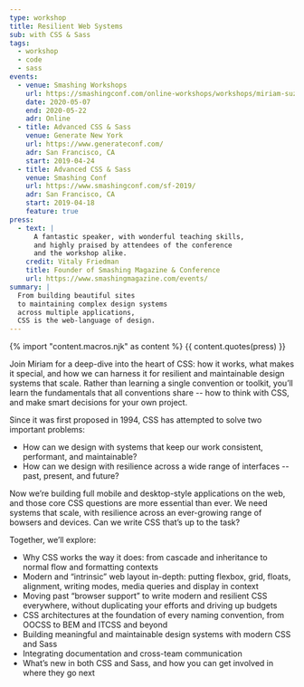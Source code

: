 ```yaml
---
type: workshop
title: Resilient Web Systems
sub: with CSS & Sass
tags:
  - workshop
  - code
  - sass
events:
  - venue: Smashing Workshops
    url: https://smashingconf.com/online-workshops/workshops/miriam-suzanne
    date: 2020-05-07
    end: 2020-05-22
    adr: Online
  - title: Advanced CSS & Sass
    venue: Generate New York
    url: https://www.generateconf.com/
    adr: San Francisco, CA
    start: 2019-04-24
  - title: Advanced CSS & Sass
    venue: Smashing Conf
    url: https://www.smashingconf.com/sf-2019/
    adr: San Francisco, CA
    start: 2019-04-18
    feature: true
press:
  - text: |
      A fantastic speaker, with wonderful teaching skills,
      and highly praised by attendees of the conference
      and the workshop alike.
    credit: Vitaly Friedman
    title: Founder of Smashing Magazine & Conference
    url: https://www.smashingmagazine.com/events/
summary: |
  From building beautiful sites
  to maintaining complex design systems
  across multiple applications,
  CSS is the web-language of design.
---
```


{% import "content.macros.njk" as content %}
{{ content.quotes(press) }}

Join Miriam for a deep-dive into the heart of CSS:
how it works, what makes it special,
and how we can harness it for resilient and maintainable
design systems that scale.
Rather than learning a single convention or toolkit,
you’ll learn the fundamentals that all conventions share --
how to think with CSS, and make smart decisions for your own project.

Since it was first proposed in 1994,
CSS has attempted to solve two important problems:

- How can we design with systems that keep our work
  consistent, performant, and maintainable?
- How can we design with resilience across a wide range of interfaces --
  past, present, and future?

Now we’re building full mobile and desktop-style applications on the web,
and those core CSS questions are more essential than ever.
We need systems that scale,
with resilience across an ever-growing range of bowsers and devices.
Can we write CSS that’s up to the task?

Together, we’ll explore:

- Why CSS works the way it does:
  from cascade and inheritance to normal flow and formatting contexts
- Modern and “intrinsic” web layout in-depth:
  putting flexbox, grid, floats, alignment, writing modes,
  media queries and display in context
- Moving past “browser support” to write modern and resilient CSS everywhere,
  without duplicating your efforts and driving up budgets
- CSS architectures at the foundation of every naming convention,
  from OOCSS to BEM and ITCSS and beyond
- Building meaningful and maintainable design systems with modern CSS and Sass
- Integrating documentation and cross-team communication
- What’s new in both CSS and Sass,
  and how you can get involved in where they go next
